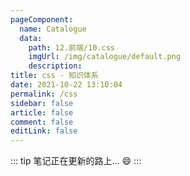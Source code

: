 ```yaml
---
pageComponent: 
  name: Catalogue
  data: 
    path: 12.前端/10.css
    imgUrl: /img/catalogue/default.png
    description: 
title: css - 知识体系
date: 2021-10-22 13:10:04
permalink: /css
sidebar: false
article: false
comment: false
editLink: false
---
```


::: tip
笔记正在更新的路上... :smile:
:::